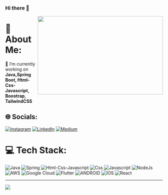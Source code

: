 ### Hi there 👋

<img src="https://media.giphy.com/media/qgQUggAC3Pfv687qPC/giphy.gif" align="right" width="400" height="250">


# 💫 About Me:
🔭 I’m currently working on  **Java,Spring Boot, Html-Css-Javascript, Boostrap, TailwindCSS**


## 🌐 Socials:
[![Instagram](https://img.shields.io/badge/Instagram-%23E4405F.svg?logo=Instagram&logoColor=white)](https://www.instagram.com/alper0karaca/) [![LinkedIn](https://img.shields.io/badge/LinkedIn-%230077B5.svg?logo=linkedin&logoColor=white)](https://www.linkedin.com/in/alper0karaca/) [![Medium](https://img.shields.io/badge/Medium-12100E?logo=medium&logoColor=white)](https://medium.com/@alperkaraca7) 

# 💻 Tech Stack:
![Java](https://img.shields.io/badge/java-%23ED8B00.svg?style=flat&logo=java&logoColor=white) ![Spring](https://img.shields.io/badge/Spring-6DB33F?style=for-the-badge&logo=spring&logoColor=white) ![Html-Css-Javascript](https://img.shields.io/badge/HTML-239120?style=for-the-badge&logo=html5&logoColor=white) ![Css](https://img.shields.io/badge/CSS-239120?&style=for-the-badge&logo=css3&logoColor=white) ![Javascript](https://img.shields.io/badge/JavaScript-323330?style=for-the-badge&logo=javascript&logoColor=F7DF1E) ![NodeJs](https://img.shields.io/badge/Node.js-43853D?style=for-the-badge&logo=node.js&logoColor=white)  ![AWS](https://img.shields.io/badge/AWS-%23FF9900.svg?style=flat&logo=amazon-aws&logoColor=white) ![Google Cloud](https://img.shields.io/badge/Google%20Cloud-%234285F4.svg?style=flat&logo=google-cloud&logoColor=white) ![Flutter](https://img.shields.io/badge/Flutter-%2302569B.svg?style=flat&logo=Flutter&logoColor=white) ![ANDROID](https://img.shields.io/badge/android-%2320232a.svg?style=flat&logo=android&logoColor=%a4c639) ![IOS](https://img.shields.io/badge/IOS-%2320232a.svg?style=flat&logo=apple&logoColor=white) ![React](https://img.shields.io/badge/react-%2320232a.svg?style=flat&logo=react&logoColor=%2361DAFB) 


---
[![](https://visitcount.itsvg.in/api?id=alper0karaca&icon=0&color=0)](https://visitcount.itsvg.in)

<!-- Proudly created with GPRM ( https://gprm.itsvg.in ) -->

